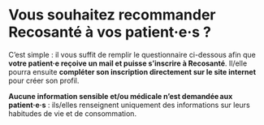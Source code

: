 # Vous souhaitez recommander **Recosanté** à vos patient·e·s ?

C’est simple : il vous suffit de remplir le questionnaire ci-dessous afin que **votre patient·e reçoive un mail et puisse s’inscrire à Recosanté**. Il/elle pourra ensuite **compléter son inscription directement sur le site internet** pour créer son profil.

**Aucune information sensible et/ou médicale n’est demandée aux patient·e·s** : ils/elles renseignent uniquement des informations sur leurs habitudes de vie et de consommation.
